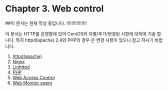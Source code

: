 # Chapter 3. Web control

##이 문서는 현재 작성 중입니다. !!!!!!!!!!!!!!!!


이 문서는 HTTP를 운영함에 있어 CentOS와 차별/추가/변경된 사항에 대하여 기술 합니다. 특히 httpd(apache) 2.4와 PHP의 경우 큰 변경 사항이 있으니 참고 하시기 바랍니다.

1. [httpd(apache)](chapter3-1-httpd.md)
2. [Nignx](chapter3-2-nginx.md)
3. [Lighttpd](chapter3-3-lighttpd.md)
4. [PHP](chapter3-4-php.md)
5. [Web Access Control](chapter3-5-web-acl.md)
6. [Web Monitor agent](chapter3-5-web-agent.md)

